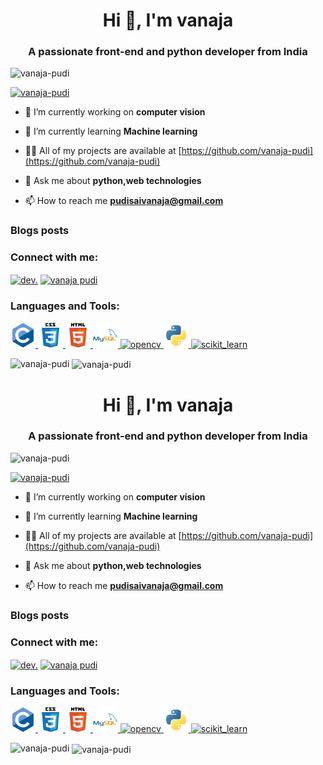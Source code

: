 
<h1 align="center">Hi 👋, I'm vanaja</h1>
<h3 align="center">A passionate front-end and python developer from India</h3>

<p align="left"> <img src="https://komarev.com/ghpvc/?username=vanaja-pudi&label=Profile%20views&color=0e75b6&style=flat" alt="vanaja-pudi" /> </p>

<p align="left"> <a href="https://github.com/ryo-ma/github-profile-trophy"><img src="https://github-profile-trophy.vercel.app/?username=vanaja-pudi" alt="vanaja-pudi" /></a> </p>

- 🔭 I’m currently working on **computer vision**

- 🌱 I’m currently learning **Machine learning**

- 👨‍💻 All of my projects are available at [https://github.com/vanaja-pudi](https://github.com/vanaja-pudi)

- 💬 Ask me about **python,web technologies**

- 📫 How to reach me **pudisaivanaja@gmail.com**

### Blogs posts
<!-- BLOG-POST-LIST:START -->
<!-- BLOG-POST-LIST:END -->

<h3 align="left">Connect with me:</h3>
<p align="left">
<a href="https://dev.to/dev." target="blank"><img align="center" src="https://cdn.jsdelivr.net/npm/simple-icons@3.0.1/icons/dev-dot-to.svg" alt="dev." height="30" width="40" /></a>
<a href="https://linkedin.com/in/vanaja pudi" target="blank"><img align="center" src="https://raw.githubusercontent.com/rahuldkjain/github-profile-readme-generator/master/src/images/icons/Social/linked-in-alt.svg" alt="vanaja pudi" height="30" width="40" /></a>
</p>

<h3 align="left">Languages and Tools:</h3>
<p align="left"> <a href="https://www.cprogramming.com/" target="_blank"> <img src="https://raw.githubusercontent.com/devicons/devicon/master/icons/c/c-original.svg" alt="c" width="40" height="40"/> </a> <a href="https://www.w3schools.com/css/" target="_blank"> <img src="https://raw.githubusercontent.com/devicons/devicon/master/icons/css3/css3-original-wordmark.svg" alt="css3" width="40" height="40"/> </a> <a href="https://www.w3.org/html/" target="_blank"> <img src="https://raw.githubusercontent.com/devicons/devicon/master/icons/html5/html5-original-wordmark.svg" alt="html5" width="40" height="40"/> </a> <a href="https://www.mysql.com/" target="_blank"> <img src="https://raw.githubusercontent.com/devicons/devicon/master/icons/mysql/mysql-original-wordmark.svg" alt="mysql" width="40" height="40"/> </a> <a href="https://opencv.org/" target="_blank"> <img src="https://www.vectorlogo.zone/logos/opencv/opencv-icon.svg" alt="opencv" width="40" height="40"/> </a> <a href="https://www.python.org" target="_blank"> <img src="https://raw.githubusercontent.com/devicons/devicon/master/icons/python/python-original.svg" alt="python" width="40" height="40"/> </a> <a href="https://scikit-learn.org/" target="_blank"> <img src="https://upload.wikimedia.org/wikipedia/commons/0/05/Scikit_learn_logo_small.svg" alt="scikit_learn" width="40" height="40"/> </a> </p>

<p><img align="left" src="https://github-readme-stats.vercel.app/api/top-langs?username=vanaja-pudi&show_icons=true&locale=en&layout=compact" alt="vanaja-pudi" /></p>

<p>&nbsp;<img align="center" src="https://github-readme-stats.vercel.app/api?username=vanaja-pudi&show_icons=true&locale=en" alt="vanaja-pudi" /></p>

<h1 align="center">Hi 👋, I'm vanaja</h1>
<h3 align="center">A passionate front-end and python developer from India</h3>

<p align="left"> <img src="https://komarev.com/ghpvc/?username=vanaja-pudi&label=Profile%20views&color=0e75b6&style=flat" alt="vanaja-pudi" /> </p>

<p align="left"> <a href="https://github.com/ryo-ma/github-profile-trophy"><img src="https://github-profile-trophy.vercel.app/?username=vanaja-pudi" alt="vanaja-pudi" /></a> </p>

- 🔭 I’m currently working on **computer vision**

- 🌱 I’m currently learning **Machine learning**

- 👨‍💻 All of my projects are available at [https://github.com/vanaja-pudi](https://github.com/vanaja-pudi)

- 💬 Ask me about **python,web technologies**

- 📫 How to reach me **pudisaivanaja@gmail.com**

### Blogs posts
<!-- BLOG-POST-LIST:START -->
<!-- BLOG-POST-LIST:END -->

<h3 align="left">Connect with me:</h3>
<p align="left">
<a href="https://dev.to/dev." target="blank"><img align="center" src="https://cdn.jsdelivr.net/npm/simple-icons@3.0.1/icons/dev-dot-to.svg" alt="dev." height="30" width="40" /></a>
<a href="https://linkedin.com/in/vanaja pudi" target="blank"><img align="center" src="https://raw.githubusercontent.com/rahuldkjain/github-profile-readme-generator/master/src/images/icons/Social/linked-in-alt.svg" alt="vanaja pudi" height="30" width="40" /></a>
</p>

<h3 align="left">Languages and Tools:</h3>
<p align="left"> <a href="https://www.cprogramming.com/" target="_blank"> <img src="https://raw.githubusercontent.com/devicons/devicon/master/icons/c/c-original.svg" alt="c" width="40" height="40"/> </a> <a href="https://www.w3schools.com/css/" target="_blank"> <img src="https://raw.githubusercontent.com/devicons/devicon/master/icons/css3/css3-original-wordmark.svg" alt="css3" width="40" height="40"/> </a> <a href="https://www.w3.org/html/" target="_blank"> <img src="https://raw.githubusercontent.com/devicons/devicon/master/icons/html5/html5-original-wordmark.svg" alt="html5" width="40" height="40"/> </a> <a href="https://www.mysql.com/" target="_blank"> <img src="https://raw.githubusercontent.com/devicons/devicon/master/icons/mysql/mysql-original-wordmark.svg" alt="mysql" width="40" height="40"/> </a> <a href="https://opencv.org/" target="_blank"> <img src="https://www.vectorlogo.zone/logos/opencv/opencv-icon.svg" alt="opencv" width="40" height="40"/> </a> <a href="https://www.python.org" target="_blank"> <img src="https://raw.githubusercontent.com/devicons/devicon/master/icons/python/python-original.svg" alt="python" width="40" height="40"/> </a> <a href="https://scikit-learn.org/" target="_blank"> <img src="https://upload.wikimedia.org/wikipedia/commons/0/05/Scikit_learn_logo_small.svg" alt="scikit_learn" width="40" height="40"/> </a> </p>

<p><img align="left" src="https://github-readme-stats.vercel.app/api/top-langs?username=vanaja-pudi&show_icons=true&locale=en&layout=compact" alt="vanaja-pudi" /></p>

<p>&nbsp;<img align="center" src="https://github-readme-stats.vercel.app/api?username=vanaja-pudi&show_icons=true&locale=en" alt="vanaja-pudi" /></p>

